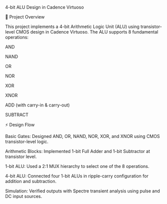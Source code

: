 4-bit ALU Design in Cadence Virtuoso

📌 Project Overview

This project implements a 4-bit Arithmetic Logic Unit (ALU) using transistor-level CMOS design in Cadence Virtuoso.
The ALU supports 8 fundamental operations:

AND

NAND

OR

NOR

XOR

XNOR

ADD (with carry-in & carry-out)

SUBTRACT

⚡ Design Flow

Basic Gates: Designed AND, OR, NAND, NOR, XOR, and XNOR using CMOS transistor-level logic.

Arithmetic Blocks: Implemented 1-bit Full Adder and 1-bit Subtractor at transistor level.

1-bit ALU: Used a 2:1 MUX hierarchy to select one of the 8 operations.

4-bit ALU: Connected four 1-bit ALUs in ripple-carry configuration for addition and subtraction.

Simulation: Verified outputs with Spectre transient analysis using pulse and DC input sources.
